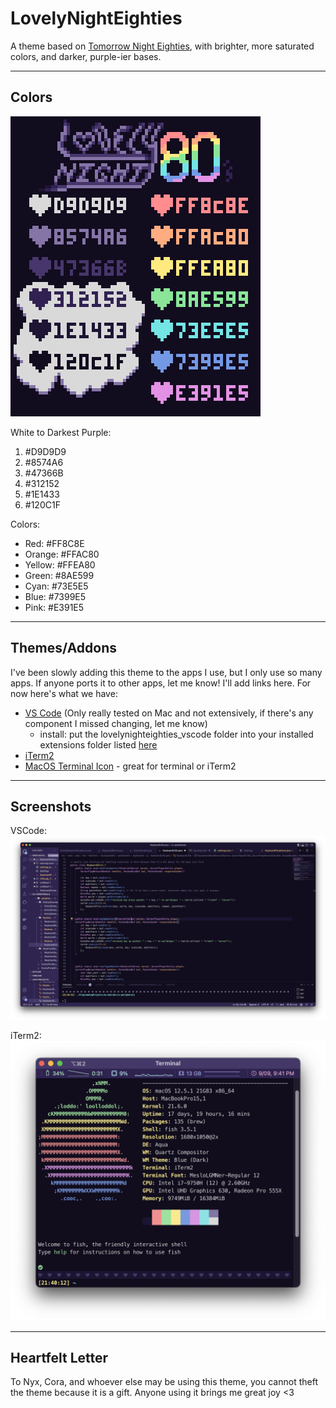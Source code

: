 # LovelyNightEighties
A theme based on [Tomorrow Night Eighties](https://github.com/chriskempson/tomorrow-theme), with brighter, more saturated colors, and darker, purple-ier bases.

---

## Colors
![A cute graphic with the Lovely Night Eighties color codes listed. See below for codes typed out.](https://github.com/SamsTheNerd/LovelyNightEighties/blob/main/images/LNE_Color_Codes.png?raw=true)

White to Darkest Purple:
1. #D9D9D9
2. #8574A6
3. #47366B
4. #312152
5. #1E1433
6. #120C1F

Colors:
- Red: #FF8C8E
- Orange: #FFAC80
- Yellow: #FFEA80
- Green: #8AE599
- Cyan: #73E5E5
- Blue: #7399E5
- Pink: #E391E5


---

## Themes/Addons
I've been slowly adding this theme to the apps I use, but I only use so many apps. If anyone ports it to other apps, let me know! I'll add links here. For now here's what we have:
- [VS Code](https://github.com/SamsTheNerd/LovelyNightEighties/tree/main/lovelynighteighties_vscode) (Only really tested on Mac and not extensively, if there's any component I missed changing, let me know) 
    - install: put the lovelynighteighties_vscode folder into your installed extensions folder listed [here](https://code.visualstudio.com/docs/editor/extension-marketplace#_where-are-extensions-installed)
- [iTerm2](https://github.com/SamsTheNerd/LovelyNightEighties/blob/main/lovelynighteighties_iterm2.json)
- [MacOS Terminal Icon](https://github.com/SamsTheNerd/LovelyNightEighties/blob/main/macos_terminal_icon.png) - great for terminal or iTerm2

---

## Screenshots

VSCode:
![Screenshot of some minecraft mod code in VS Code to show off the theme](https://github.com/SamsTheNerd/LovelyNightEighties/blob/main/images/VSCode_Sample.png?raw=true)

iTerm2:
![Screenshot of a fish shell with neofetch startup to show off the colors](https://github.com/SamsTheNerd/LovelyNightEighties/blob/main/images/iTerm2_Sample.png?raw=true)

---

## Heartfelt Letter

To Nyx, Cora, and whoever else may be using this theme, you cannot theft the theme because it is a gift. Anyone using it brings me great joy <3
